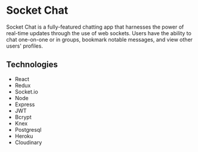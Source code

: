 # Socket Chat
Socket Chat is a fully-featured chatting app that harnesses the power of real-time updates through the use of web sockets. Users have the ability to chat one-on-one or in groups, bookmark notable messages, and view other users' profiles.

## Technologies
* React
* Redux
* Socket.io
* Node
* Express
* JWT
* Bcrypt
* Knex
* Postgresql
* Heroku
* Cloudinary
